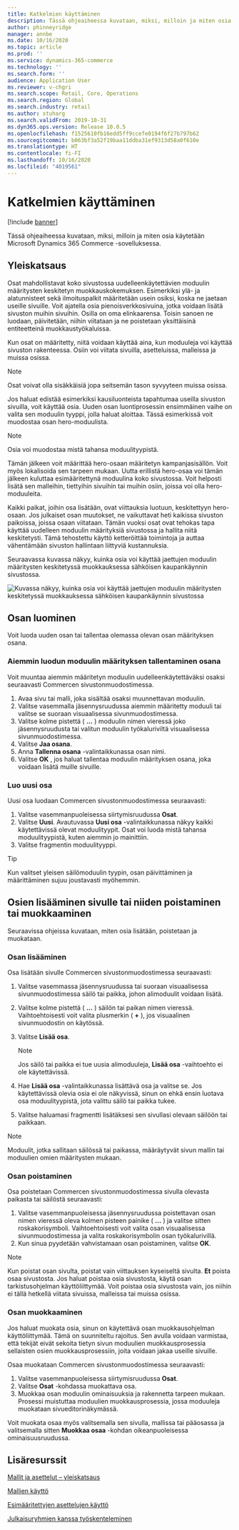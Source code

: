 ```yaml
---
title: Katkelmien käyttäminen
description: Tässä ohjeaiheessa kuvataan, miksi, milloin ja miten osia käytetään Microsoft Dynamics 365 Commerce -sovelluksessa.
author: phinneyridge
manager: annbe
ms.date: 10/16/2020
ms.topic: article
ms.prod: ''
ms.service: dynamics-365-commerce
ms.technology: ''
ms.search.form: ''
audience: Application User
ms.reviewer: v-chgri
ms.search.scope: Retail, Core, Operations
ms.search.region: Global
ms.search.industry: retail
ms.author: stuharg
ms.search.validFrom: 2019-10-31
ms.dyn365.ops.version: Release 10.0.5
ms.openlocfilehash: f1525610fb16edd5ff9ccefe0194f6f27b797b62
ms.sourcegitcommit: b063bf3a52f19baa11ddba31ef9313d58a0f610e
ms.translationtype: HT
ms.contentlocale: fi-FI
ms.lasthandoff: 10/16/2020
ms.locfileid: "4019561"
---
```

# <a name="work-with-fragments"></a>Katkelmien käyttäminen 

[!include [banner](includes/banner.md)]

Tässä ohjeaiheessa kuvataan, miksi, milloin ja miten osia käytetään Microsoft Dynamics 365 Commerce -sovelluksessa.

## <a name="overview"></a>Yleiskatsaus

Osat mahdollistavat koko sivustossa uudelleenkäytettävien moduulin määritysten keskitetyn muokkauskokemuksen. Esimerkiksi ylä- ja alatunnisteet sekä ilmoituspalkit määritetään usein osiksi, koska ne jaetaan useille sivuille. Voit ajatella osia pienoisverkkosivuina, jotka voidaan lisätä sivuston muihin sivuihin. Osilla on oma elinkaarensa. Toisin sanoen ne luodaan, päivitetään, niihin viitataan ja ne poistetaan yksittäisinä entiteetteinä muokkaustyökaluissa.

Kun osat on määritetty, niitä voidaan käyttää aina, kun moduuleja voi käyttää sivuston rakenteessa. Osiin voi viitata sivuilla, asetteluissa, malleissa ja muissa osissa.

> [!NOTE]
> Osat voivat olla sisäkkäisiä jopa seitsemän tason syvyyteen muissa osissa.

Jos haluat edistää esimerkiksi kausiluonteista tapahtumaa useilla sivuston sivuilla, voit käyttää osia. Uuden osan luontiprosessin ensimmäinen vaihe on valita sen moduulin tyyppi, jolla haluat aloittaa. Tässä esimerkissä voit muodostaa osan hero-moduulista.

> [!NOTE]
> Osia voi muodostaa mistä tahansa moduulityypistä.

Tämän jälkeen voit määrittää hero-osaan määritetyn kampanjasisällön. Voit myös lokalisoida sen tarpeen mukaan. Uutta erillistä hero-osaa voi tämän jälkeen kuluttaa esimääritettynä moduulina koko sivustossa. Voit helposti lisätä sen malleihin, tiettyihin sivuihin tai muihin osiin, joissa voi olla hero-moduuleita.

Kaikki paikat, joihin osa lisätään, ovat viittauksia luotuun, keskitettyyn hero-osaan. Jos julkaiset osan muutokset, ne vaikuttavat heti kaikissa sivuston paikoissa, joissa osaan viitataan. Tämän vuoksi osat ovat tehokas tapa käyttää uudelleen moduulin määrityksiä sivustossa ja hallita niitä keskitetysti. Tämä tehostettu käyttö ketteröittää toimintoja ja auttaa vähentämään sivuston hallintaan liittyviä kustannuksia.

Seuraavassa kuvassa näkyy, kuinka osia voi käyttää jaettujen moduulin määritysten keskitetyssä muokkauksessa sähköisen kaupankäynnin sivustossa.

![Kuvassa näkyy, kuinka osia voi käyttää jaettujen moduulin määritysten keskitetyssä muokkauksessa sähköisen kaupankäynnin sivustossa](./media/fragment-figure1.png)

## <a name="create-a-fragment"></a>Osan luominen

Voit luoda uuden osan tai tallentaa olemassa olevan osan määrityksen osana.

### <a name="save-an-existing-module-configuration-as-a-fragment"></a>Aiemmin luodun moduulin määrityksen tallentaminen osana

Voit muuntaa aiemmin määritetyn moduulin uudelleenkäytettäväksi osaksi seuraavasti Commercen sivustonmuodostimessa.

1. Avaa sivu tai malli, joka sisältää osaksi muunnettavan moduulin.
1. Valitse vasemmalla jäsennysruudussa aiemmin määritetty moduuli tai valitse se suoraan visuaalisessa sivunmuodostimessa.
1. Valitse kolme pistettä ( **...** ) moduulin nimen vieressä joko jäsennysruudusta tai valitun moduulin työkaluriviltä visuaalisessa sivunmuodostimessa. 
1. Valitse **Jaa osana**. 
1. Anna **Tallenna osana** -valintaikkunassa osan nimi.
1. Valitse **OK** , jos haluat tallentaa moduulin määrityksen osana, joka voidaan lisätä muille sivuille.
<!-- The following image shows how to save a module configuration as a fragment.-->
<!--![A screen capture of how to save a module configuration as a fragment](./media/save-as-fragment.png)-->

### <a name="create-a-new-fragment"></a>Luo uusi osa

Uusi osa luodaan Commercen sivustonmuodostimessa seuraavasti:

1. Valitse vasemmanpuoleisessa siirtymisruudussa **Osat**.
1. Valitse **Uusi**. Avautuvassa **Uusi osa** -valintaikkunassa näkyy kaikki käytettävissä olevat moduulityypit. Osat voi luoda mistä tahansa moduulityypistä, kuten aiemmin jo mainittiin.
1. Valitse fragmentin moduulityyppi.

<!-- The following image shows where to create a new fragment.-->
<!-- ![A screen capture of where to create a new fragment](./media/fragment-nav-menu.png)-->
> [!TIP]
> Kun valitset yleisen säilömoduulin tyypin, osan päivittäminen ja määrittäminen sujuu joustavasti myöhemmin.

## <a name="add-remove-or-edit-fragments-on-a-page"></a>Osien lisääminen sivulle tai niiden poistaminen tai muokkaaminen

Seuraavissa ohjeissa kuvataan, miten osia lisätään, poistetaan ja muokataan.

### <a name="add-a-fragment"></a>Osan lisääminen

Osa lisätään sivulle Commercen sivustonmuodostimessa seuraavasti:

1. Valitse vasemmassa jäsennysruudussa tai suoraan visuaalisessa sivunmuodostimessa säilö tai paikka, johon alimoduulit voidaan lisätä.
1. Valitse kolme pistettä ( **...** ) säilön tai paikan nimen vieressä.  Vaihtoehtoisesti voit valita plusmerkin ( **+** ), jos visuaalinen sivunmuodostin on käytössä.  
1. Valitse **Lisää osa**.
    <!-- ![A screen capture of how to add an existing fragment to a slot or container](./media/add-fragment.png)-->
 
    > [!NOTE]
    > Jos säilö tai paikka ei tue uusia alimoduuleja, **Lisää osa** -vaihtoehto ei ole käytettävissä.
    
1. Hae **Lisää osa** -valintaikkunassa lisättävä osa ja valitse se. Jos käytettävissä olevia osia ei ole näkyvissä, sinun on ehkä ensin luotava osa moduulityypistä, jota valittu säilö tai paikka tukee.
1. Valitse haluamasi fragmentti lisätäksesi sen sivullasi olevaan säilöön tai paikkaan.
<!--    ![A screen capture of the fragment picker modal window](./media/fragment-picker.png)-->

> [!NOTE]
> Moduulit, jotka sallitaan säilössä tai paikassa, määräytyvät sivun mallin tai moduulien omien määritysten mukaan.

### <a name="remove-a-fragment"></a>Osan poistaminen

Osa poistetaan Commercen sivustonmuodostimessa sivulla olevasta paikasta tai säilöstä seuraavasti:

1. Valitse vasemmanpuoleisessa jäsennysruudussa poistettavan osan nimen vieressä oleva kolmen pisteen painike ( **...** ) ja valitse sitten roskakorisymboli.  Vaihtoehtoisesti voit valita osan visuaalisessa sivunmuodostimessa ja valita roskakorisymbolin osan työkalurivillä.
1. Kun sinua pyydetään vahvistamaan osan poistaminen, valitse **OK**.

> [!NOTE]
> Kun poistat osan sivulta, poistat vain viittauksen kyseiseltä sivulta. **Et** poista osaa sivustosta. Jos haluat poistaa osia sivustosta, käytä osan tarkistusohjelman käyttöliittymää. Voit poistaa osia sivustosta vain, jos niihin ei tällä hetkellä viitata sivuissa, malleissa tai muissa osissa.

### <a name="edit-a-fragment"></a>Osan muokkaaminen

Jos haluat muokata osia, sinun on käytettävä osan muokkausohjelman käyttöliittymää. Tämä on suunniteltu rajoitus. Sen avulla voidaan varmistaa, että tekijät eivät sekoita tietyn sivun moduulien muokkausprosessia sellaisten osien muokkausprosessiin, joita voidaan jakaa useille sivuille.

Osaa muokataan Commercen sivustonmuodostimessa seuraavasti:

1. Valitse vasemmanpuoleisessa siirtymisruudussa **Osat**.
1. Valitse **Osat** -kohdassa muokattava osa.
1. Muokkaa osan moduulin ominaisuuksia ja rakennetta tarpeen mukaan. Prosessi muistuttaa moduulien muokkausprosessia, jossa moduuleja muokataan sivueditorinäkymässä.

Voit muokata osaa myös valitsemalla sen sivulla, mallissa tai pääosassa ja valitsemalla sitten **Muokkaa osaa** -kohdan oikeanpuoleisessa ominaisuusruudussa.

## <a name="additional-resources"></a>Lisäresurssit

[Mallit ja asettelut – yleiskatsaus](templates-layouts-overview.md)

[Mallien käyttö](work-with-templates.md)

[Esimääritettyjen asettelujen käyttö](work-with-layouts.md)

[Julkaisuryhmien kanssa työskenteleminen](publish-groups.md)
